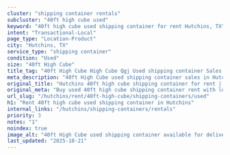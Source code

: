 ```yaml
---
cluster: "shipping container rentals"
subcluster: "40ft high cube used"
keyword: "40ft high cube used shipping container for rent Hutchins, TX"
intent: "Transactional-Local"
page_type: "Location-Product"
city: "Hutchins, TX"
service_type: "shipping container"
condition: "Used"
size: "40ft High Cube"
title_tag: "40ft High Cube High Cube Qgj Used shipping container Sales in Hutchins | LC Container"
meta_description: "40ft High Cube used shipping container sales in Hutchins. High cube containers with extra height. Fast delivery, competitive pricing. Serving shipping containers area. Quote ID: G14. Call (214) 524-4168 for your free quote today."
original_title: "Hutchins 40ft high cube shipping container for rent | LC"
original_meta: "Buy used 40ft high cube shipping container rent with local delivery in Hutchins, TX. LC Container — local Since 2003. Request a fast quote today."
url_slug: "/hutchins/rent/40ft-high-cube/shipping-containers/used"
h1: "Rent 40ft high cube used shipping container in Hutchins"
internal_links: "/hutchins/shipping-containers/rentals"
priority: 3
notes: "1"
noindex: true
image_alt: "40ft High Cube used shipping container available for delivery in Hutchins"
last_updated: "2025-10-21"
---
```


<!-- TODO: Add unique city/inventory copy, images, and internal links here. -->
